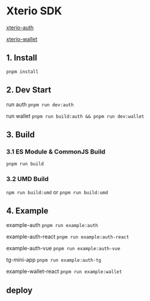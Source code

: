 # Xterio SDK

[xterio-auth](./xterio-auth/README.md)

[xterio-wallet](./xterio-wallet/README.md)

## 1. Install

`pnpm install`

## 2. Dev Start

run auth
`pnpm run dev:auth`

run wallet
`pnpm run build:auth && pnpm run dev:wallet`

## 3. Build

### 3.1 ES Module & CommonJS Build

`pnpm run build`

### 3.2 UMD Build

`npm run build:umd`
or
`pnpm run build:umd`

###

## 4. Example

example-auth
`pnpm run example:auth`

example-auth-react
`pnpm run example:auth-react`

example-auth-vue
`pnpm run example:auth-vue`

tg-mini-app
`pnpm run example:auth-tg`

example-wallet-react
`pnpm run example:wallet`

## deploy